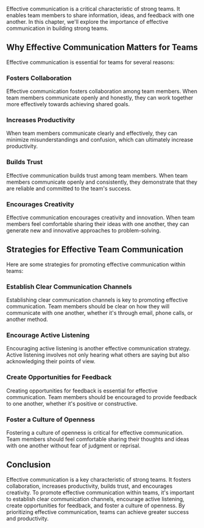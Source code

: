 

Effective communication is a critical characteristic of strong teams. It enables team members to share information, ideas, and feedback with one another. In this chapter, we'll explore the importance of effective communication in building strong teams.

## Why Effective Communication Matters for Teams

Effective communication is essential for teams for several reasons:

### Fosters Collaboration

Effective communication fosters collaboration among team members. When team members communicate openly and honestly, they can work together more effectively towards achieving shared goals.

### Increases Productivity

When team members communicate clearly and effectively, they can minimize misunderstandings and confusion, which can ultimately increase productivity.

### Builds Trust

Effective communication builds trust among team members. When team members communicate openly and consistently, they demonstrate that they are reliable and committed to the team's success.

### Encourages Creativity

Effective communication encourages creativity and innovation. When team members feel comfortable sharing their ideas with one another, they can generate new and innovative approaches to problem-solving.

## Strategies for Effective Team Communication

Here are some strategies for promoting effective communication within teams:

### Establish Clear Communication Channels

Establishing clear communication channels is key to promoting effective communication. Team members should be clear on how they will communicate with one another, whether it's through email, phone calls, or another method.

### Encourage Active Listening

Encouraging active listening is another effective communication strategy. Active listening involves not only hearing what others are saying but also acknowledging their points of view.

### Create Opportunities for Feedback

Creating opportunities for feedback is essential for effective communication. Team members should be encouraged to provide feedback to one another, whether it's positive or constructive.

### Foster a Culture of Openness

Fostering a culture of openness is critical for effective communication. Team members should feel comfortable sharing their thoughts and ideas with one another without fear of judgment or reprisal.

## Conclusion

Effective communication is a key characteristic of strong teams. It fosters collaboration, increases productivity, builds trust, and encourages creativity. To promote effective communication within teams, it's important to establish clear communication channels, encourage active listening, create opportunities for feedback, and foster a culture of openness. By prioritizing effective communication, teams can achieve greater success and productivity.
